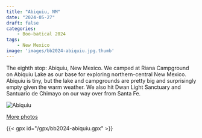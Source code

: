```yaml
---
title: "Abiquiu, NM"
date: "2024-05-27"
draft: false
categories: 
    - Boo-batical 2024
tags:
    - New Mexico
image: 'images/bb2024-abiquiu.jpg.thumb'
---
```


The eighth stop: Abiquiu, New Mexico. We camped at Riana Campground on Abiquiu Lake as our base for exploring northern-central New Mexico. Abiquiu is tiny, but the lake and campgrounds are pretty big and surprisingly empty given the warm weather. We also hit Dwan Light Sanctuary and Santuario de Chimayo on our way over from Santa Fe.

![Abiquiu](/images/bb2024-abiquiu.jpg)

[More photos](https://photos.app.goo.gl/5Yep4KeZprQzmubg6)

{{< gpx id="/gpx/bb2024-abiquiu.gpx" >}}
